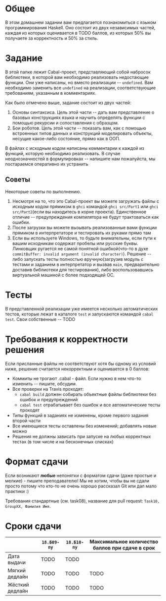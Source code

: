 # Общее

В этом домашнем задании вам предлагается познакомиться с языком программирования Haskell. Оно состоит из двух независимых частей, каждая из которых оценивается в TODO баллов, из которых 50% вы получаете за корректность и 50% за стиль.

# Задание

В этой папке лежит Cabal-проект, представляющий собой набросок библиотеки, в которой вам необходимо реализовать недостающие функции. Они уже написаны, но вместо реализации -- `undefined`. Вам необходимо заменить все `undefined` на реализации, соответствующие требованиям, указанным в комментариях.

Как было отмечено выше, задание состоит из двух частей:

1. Основы синтаксиса. Цель этой части -- дать вам представление о базовых конструкциях языка и научить определять функции с помощью рекурсии и сопоставления с образцом.  
2. Бои роботов. Цель этой части -- показать вам, как с помощью встроенных типов данных и конструкций моделировать объекты, несущие какое-либо состояние, прямо как в ООП.

В файлах с исходным кодом написаны комментарии к каждой из функций, которую необходимо реализовать. В случае неоднозначностей в формулировках -- напишите нам пожалуйста, мы постараемся оперативно их устранить

## Советы

Некоторые советы по выполнению.

1. Несмотря на то, что это Cabal-проект вы можете загружать файлы с исходным кодом прямиком в `ghci` командой `ghci src/Part1` или `ghci src/Part2`(если вы находитесь в корне проекта). Единственное отличие -- предупреждения компилятора не будут трактоваться как ошибки.
2. После загрузки вы можете вызывать реализованные вами функции прямиком в интерпретаторе и тестировать их руками прямо там
3. Если вы используете Windows, то будьте внимательны, если пути к вашим исходникам содержат пробелы или русские буквы. Линковщик ругается не самой понятной ошибкой(что-то в духе `commitBuffer: invalid argument (invalid character)`). Решение -- либо запускать тесты полностью вручную(загрузив модуль с тестами и заданием в интерпретатор и вызвав `main`, предварительно доставив библиотеки для тестирования), либо воспользовавшись виртуальной машиной с более подходящей ОС.

# Тесты

В представленной реализации уже имеется несколько автоматических тестов, которые лежат в каталоге `test` и запускаются командой `cabal test`. Свои собственные -- TODO

# Требования к корректности решения

Если присланные файлы не соответствуют хотя бы одному из условий ниже, решение считается некорректным и оценивается в 0 баллов:

* Коммиты не трогают .cabal - файл. Если нужно в нем что-то изменить -- пишите, обсудим.
* Все проверки на Travis проходят:
  * `cabal build` должен собирать объектные файлы библиотеки без ошибок и предупреждений
  * `cabal test` отрабатывает без ошибок и все автоматические тесты проходят
* Типы функций в заданиях не изменены, кроме первого задания второй части
* Все имеющиеся тесты оставлены без изменений; добавлять новые можно
* Решения не должны зависать при запуске на любых корректных тестах (в том числе и на бесконечных списках)

# Формат сдачи
Если возникают **любые** непонятки с форматом сдачи (даже простые и мелкие) - пишите преподавателю!
Мы не хотим, чтобы вы не сдали просто потому что кто-то не очень хорошо рассказал Git или дал мало практики :)

Требования стандартные (см. task08), название для pull request: `Task10, GroupXX, Фамилия Имя`.

# Сроки сдачи
|   | `18.Б09-пу` | `18.Б10-пу` |Максимальное количество баллов при сдаче в срок
|---|---|---|---|
|Дата выдачи|TODO|TODO||
|Мягкий дедлайн|TODO|TODO|TODO|
|Жёсткий дедлайн|TODO|TODO|TODO|
